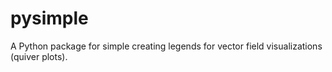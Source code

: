 # pysimple
A Python package for  simple creating legends for vector field visualizations (quiver plots).
